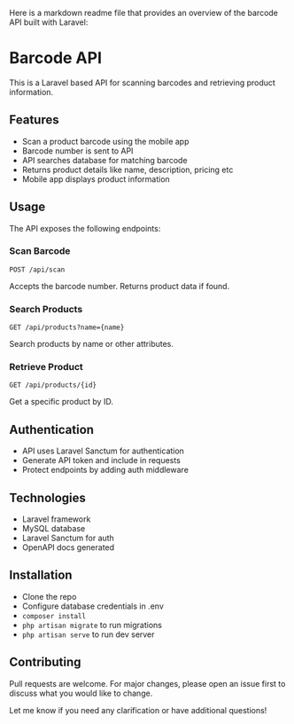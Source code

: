 Here is a markdown readme file that provides an overview of the barcode API built with Laravel:

# Barcode API

This is a Laravel based API for scanning barcodes and retrieving product information.

## Features

- Scan a product barcode using the mobile app
- Barcode number is sent to API 
- API searches database for matching barcode 
- Returns product details like name, description, pricing etc
- Mobile app displays product information

## Usage

The API exposes the following endpoints:

### Scan Barcode

```
POST /api/scan
```

Accepts the barcode number. Returns product data if found.

### Search Products

```
GET /api/products?name={name}
```

Search products by name or other attributes.

### Retrieve Product

```
GET /api/products/{id}
``` 

Get a specific product by ID.

## Authentication

- API uses Laravel Sanctum for authentication 
- Generate API token and include in requests
- Protect endpoints by adding auth middleware

## Technologies

- Laravel framework
- MySQL database
- Laravel Sanctum for auth
- OpenAPI docs generated

## Installation

- Clone the repo
- Configure database credentials in .env
- `composer install`
- `php artisan migrate` to run migrations
- `php artisan serve` to run dev server

## Contributing

Pull requests are welcome. For major changes, please open an issue first to discuss what you would like to change.

Let me know if you need any clarification or have additional questions!
